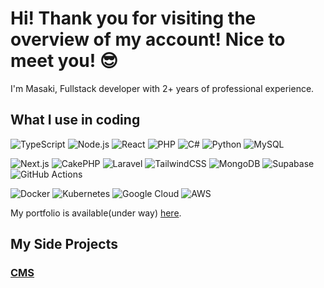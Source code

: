 # Hi! Thank you for visiting the overview of my account! Nice to meet you! 😎

I'm Masaki, Fullstack developer with 2+ years of professional experience.

## What I use in coding
![TypeScript](https://img.shields.io/badge/TypeScript-3178C6?style=flat&logo=typescript&logoColor=white)
![Node.js](https://img.shields.io/badge/Node.js-339933?style=flat&logo=nodedotjs&logoColor=white)
![React](https://img.shields.io/badge/React-61DAFB?style=flat&logo=react&logoColor=white)
![PHP](https://img.shields.io/badge/PHP-777BB4?style=flat&logo=php&logoColor=white)
![C#](https://img.shields.io/badge/C%23-239120?style=flat&logo=csharp&logoColor=white)
![Python](https://img.shields.io/badge/Python-3776AB?style=flat&logo=python&logoColor=white)
![MySQL](https://img.shields.io/badge/MySQL-4479A1?style=flat&logo=mysql&logoColor=white)

![Next.js](https://img.shields.io/badge/Next.js-000000?style=flat&logo=nextdotjs&logoColor=white)
![CakePHP](https://img.shields.io/badge/CakePHP-D33C43?style=flat&logo=cakephp&logoColor=white)
![Laravel](https://img.shields.io/badge/Laravel-FF2D20?style=flat&logo=laravel&logoColor=white)
![TailwindCSS](https://img.shields.io/badge/TailwindCSS-06B6D4?style=flat&logo=tailwindcss&logoColor=white)
![MongoDB](https://img.shields.io/badge/MongoDB-47A248?style=flat&logo=mongodb&logoColor=white)
![Supabase](https://img.shields.io/badge/Supabase-3ECF8E?style=flat&logo=supabase&logoColor=white)
![GitHub Actions](https://img.shields.io/badge/GitHub_Actions-2088FF?style=flat&logo=github-actions&logoColor=white)

![Docker](https://img.shields.io/badge/Docker-2496ED?style=flat&logo=docker&logoColor=white)
![Kubernetes](https://img.shields.io/badge/Kubernetes-326CE5?style=flat&logo=kubernetes&logoColor=white)
![Google Cloud](https://img.shields.io/badge/Google_Cloud-4285F4?style=flat&logo=googlecloud&logoColor=white)
![AWS](https://img.shields.io/badge/AWS-232F3E?style=flat&logo=amazonaws&logoColor=white)

My portfolio is available(under way) [here](https://portfolio-ep582m4rl-masaki-tsunekawas-projects.vercel.app/products/index).

## My Side Projects

### [CMS](https://github.com/Masaki-Tsunekawa/portfolio-cms)
